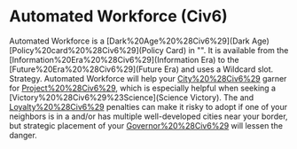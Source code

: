 # Automated Workforce (Civ6)

Automated Workforce is a [Dark%20Age%20%28Civ6%29](Dark Age) [Policy%20card%20%28Civ6%29](Policy Card) in "". It is available from the [Information%20Era%20%28Civ6%29](Information Era) to the [Future%20Era%20%28Civ6%29](Future Era) and uses a Wildcard slot.
Strategy.
Automated Workforce will help your [City%20%28Civ6%29](cities) garner for [Project%20%28Civ6%29](projects), which is especially helpful when seeking a [Victory%20%28Civ6%29%23Science](Science Victory). The and [Loyalty%20%28Civ6%29](Loyalty) penalties can make it risky to adopt if one of your neighbors is in a and/or has multiple well-developed cities near your border, but strategic placement of your [Governor%20%28Civ6%29](Governors) will lessen the danger.
